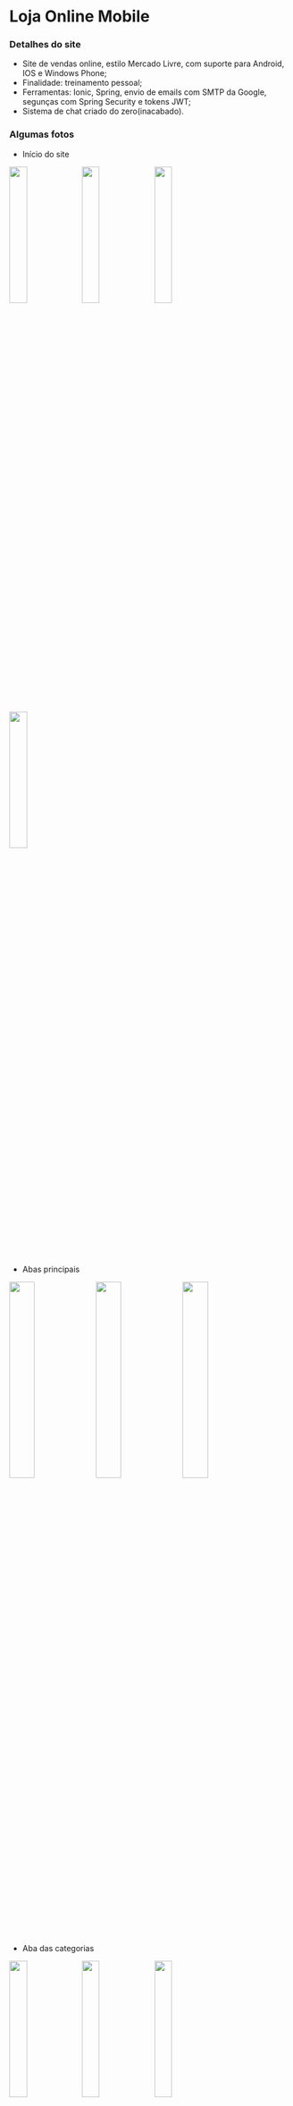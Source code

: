 ﻿# Loja Online Mobile

### Detalhes do site
* Site de vendas online, estilo Mercado Livre, com suporte para Android, IOS e Windows Phone;
* Finalidade: treinamento pessoal;
* Ferramentas: Ionic, Spring, envio de emails com SMTP da Google, segunças com Spring Security e tokens JWT;
* Sistema de chat criado do zero(inacabado).

### Algumas fotos

* Início do site

<img src="https://user-images.githubusercontent.com/20648428/51728935-ca004a80-2050-11e9-9406-e77b70bc4f92.jpeg" width="25%"> <img src="https://user-images.githubusercontent.com/20648428/51728944-ca98e100-2050-11e9-9d93-b7f030a6a158.jpeg" width="25%"> <img src="https://user-images.githubusercontent.com/20648428/51728945-ca98e100-2050-11e9-9b5d-3d9bef04a2c2.jpeg" width="25%"> <img src="https://user-images.githubusercontent.com/20648428/51728946-ca98e100-2050-11e9-9810-79910b900b7b.jpeg" width="25%">

* Abas principais

<img src="https://user-images.githubusercontent.com/20648428/51728947-ca98e100-2050-11e9-8921-685b30392803.jpeg" width="30%"> <img src="https://user-images.githubusercontent.com/20648428/51728951-cb317780-2050-11e9-897b-0c336a305b9d.jpeg" width="30%"> <img src="https://user-images.githubusercontent.com/20648428/51728931-c967b400-2050-11e9-867a-fac25f63cdad.jpeg" width="30%">

* Aba das categorias

<img src="https://user-images.githubusercontent.com/20648428/51728947-ca98e100-2050-11e9-8921-685b30392803.jpeg" width="25%"> <img src="https://user-images.githubusercontent.com/20648428/51728948-ca98e100-2050-11e9-83a7-138baacd7acd.jpeg" width="25%"> <img src="https://user-images.githubusercontent.com/20648428/51728949-cb317780-2050-11e9-855c-037c787cd9f2.jpeg" width="25%"> <img src="https://user-images.githubusercontent.com/20648428/51728950-cb317780-2050-11e9-96f9-d576133533c6.jpeg" width="25%">

* Aba do carrinho

<img src="https://user-images.githubusercontent.com/20648428/51728931-c967b400-2050-11e9-867a-fac25f63cdad.jpeg" width="16%"> <img src="https://user-images.githubusercontent.com/20648428/51728932-c967b400-2050-11e9-8e00-83f32e5212c3.jpeg" width="16%"> <img src="https://user-images.githubusercontent.com/20648428/51728933-c967b400-2050-11e9-820e-8c67054e0a2b.jpeg" width="16%"> <img src="https://user-images.githubusercontent.com/20648428/51728939-ca004a80-2050-11e9-8687-87446e35bd21.jpeg" width="16%"> <img src="https://user-images.githubusercontent.com/20648428/51728943-ca98e100-2050-11e9-88b4-d8205b60abb6.jpeg" width="16%"> 
<img src="https://user-images.githubusercontent.com/20648428/51728936-ca004a80-2050-11e9-9b4e-8637d65885ad.jpeg" width="16%">

* Aba do perfil

<img src="https://user-images.githubusercontent.com/20648428/51728931-c967b400-2050-11e9-867a-fac25f63cdad.jpeg" width="30%"> <img src="https://user-images.githubusercontent.com/20648428/51728937-ca004a80-2050-11e9-91c1-01fc391e98f9.jpeg" width="30%"> <img src="https://user-images.githubusercontent.com/20648428/51728938-ca004a80-2050-11e9-9cf9-1bfb6d6fa848.jpeg" width="30%">

* Serviço de email

<img src="https://user-images.githubusercontent.com/20648428/51728940-ca004a80-2050-11e9-89b8-7258f357b9d8.jpeg" width="50%"> <img src="https://user-images.githubusercontent.com/20648428/51728941-ca98e100-2050-11e9-97a7-1b2dc465d1fa.jpeg" width="50%">